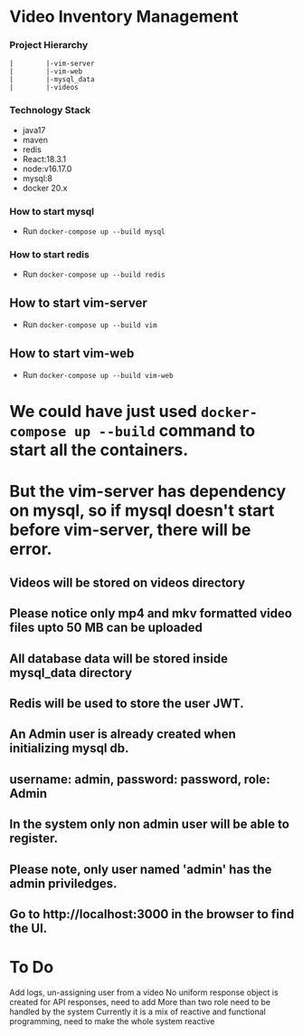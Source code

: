 # Video Inventory Management

### Project Hierarchy
```
|        |-vim-server
|        |-vim-web
|        |-mysql_data
|        |-videos

```

### Technology Stack

- java17
- maven
- redis
- React:18.3.1
- node:v16.17.0
- mysql:8
- docker 20.x


### How to start mysql
- Run `docker-compose up --build mysql`

### How to start redis
- Run `docker-compose up --build redis`

## How to start vim-server
- Run `docker-compose up --build vim`

## How to start vim-web
- Run `docker-compose up --build vim-web`

# We could have just used `docker-compose up --build` command to start all the containers. 
# But the vim-server has dependency on mysql, so if mysql doesn't start before vim-server, there will be error.


## Videos will be stored on videos directory
## Please notice only mp4 and mkv formatted video files upto 50 MB can be uploaded
## All database data will be stored inside mysql_data directory
## Redis will be used to store the user JWT.

## An Admin user is already created when initializing mysql db.
## username: admin, password: password, role: Admin

## In the system only non admin user will be able to register. 
## Please note, only user named 'admin' has the admin priviledges.

## Go to http://localhost:3000 in the browser to find the UI.


# To Do
 Add logs, un-assigning user from a video
 No uniform response object is created for API responses, need to add
 More than two role need to be handled by the system
 Currently it is a mix of reactive and functional programming, need to make the whole system reactive
